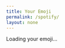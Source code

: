 ```yaml
---
title: Your Emoji
permalink: /spotify/
layout: none
---
```


<!DOCTYPE html>
<html lang="en">
<head>
  <meta charset="UTF-8">
  <title>Your Spotify Emoji</title>
</head>
<body>
  <div id="app">
    <p>Loading your emoji...</p>
  </div>

  <script src="/_data/spotify.js"></script>
</body>
</html>
